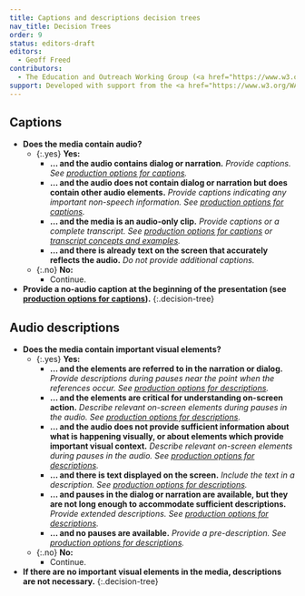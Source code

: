 ```yaml
---
title: Captions and descriptions decision trees
nav_title: Decision Trees
order: 9
status: editors-draft
editors:
  - Geoff Freed
contributors:
  - The Education and Outreach Working Group (<a href="https://www.w3.org/WAI/EO/">EOWG</a>)
support: Developed with support from the <a href="https://www.w3.org/WAI/@@/">@@ project</a>
---
```


## Captions

-   **Does the media contain audio?**
	-   {:.yes} **Yes:**
		-   **… and the audio contains dialog or narration.**
			_Provide captions. See [production options for captions](production-captions.html)._
		-   **… and the audio does not contain dialog or narration but does contain other audio elements.**
			_Provide captions indicating any important non-speech information. See [production options for captions](production-captions.html)._
		-   **… and the media is an audio-only clip.**
      _Provide captions or a complete transcript. See [production options for captions](production-captions.html) or [transcript concepts and examples](transcript.html)._
		-   **… and there is already text on the screen that accurately reflects the audio.** _Do not provide additional captions._
	-   {:.no} **No:**
		- Continue.
-   **Provide a no-audio caption at the beginning of the presentation (see [production options for captions](production-captions.html)).**
{:.decision-tree}

## Audio descriptions

-   **Does the media contain important visual elements?**
	-   {:.yes} **Yes:**
		-   **… and the elements are referred to in the narration or dialog.**
			_Provide descriptions during pauses near the point when the references occur. See [production options for descriptions](production-audio-description.html)._
		-   **… and the elements are critical for understanding on-screen action.**
			_Describe relevant on-screen elements during pauses in the audio. See [production options for descriptions](production-audio-description.html)._
		-   **… and the audio does not provide sufficient information about what is happening visually, or about elements which provide important visual context.**
			_Describe relevant on-screen elements during pauses in the audio. See [production options for descriptions](production-audio-description.html)._
		-   **… and there is text displayed on the screen.** _Include the text in a description. See [production options for descriptions](production-audio-description.html)._
		-   **… and pauses in the dialog or narration are available, but they are not long enough to accommodate sufficient descriptions.** _Provide extended descriptions. See [production options for descriptions](production-audio-description.html)._
		-   **… and no pauses are available.** _Provide a pre-description. See [production options for descriptions](production-audio-description.html)._
	-   {:.no} **No:**
		- Continue.
-   **If there are no important visual elements in the media, descriptions are not necessary.**
{:.decision-tree}
